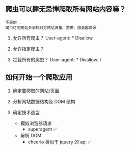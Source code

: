 ## 爬虫可以肆无忌惮爬取所有网站内容嘛？

    不是的 .
    爬虫访问网站会消耗对方网站流量、宽带、服务器资源

1. 允许所有爬虫？ User-agent: \* Disallow

2. 允许指定爬虫？

3. 拦截所有的爬虫？ User-agent: \* Disallow: /

## 如何开始一个爬取应用

1. 确定要爬取的网站/页面

2. 分析网站数据结构及 DOM 结构

3. 确定技术选型
   - 模拟浏览器请求
     - superagent ✅
   - 解析 DOM
     - cheerio 类似于 jquery 的 api ✅
